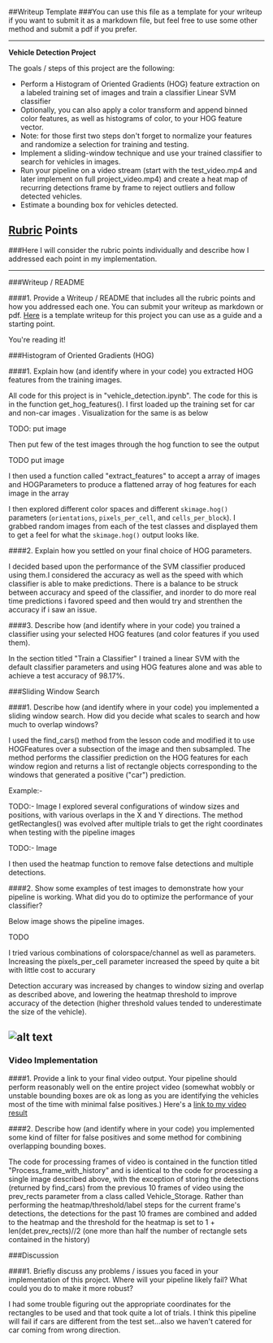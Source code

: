 ##Writeup Template
###You can use this file as a template for your writeup if you want to submit it as a markdown file, but feel free to use some other method and submit a pdf if you prefer.

---

**Vehicle Detection Project**

The goals / steps of this project are the following:

* Perform a Histogram of Oriented Gradients (HOG) feature extraction on a labeled training set of images and train a classifier Linear SVM classifier
* Optionally, you can also apply a color transform and append binned color features, as well as histograms of color, to your HOG feature vector. 
* Note: for those first two steps don't forget to normalize your features and randomize a selection for training and testing.
* Implement a sliding-window technique and use your trained classifier to search for vehicles in images.
* Run your pipeline on a video stream (start with the test_video.mp4 and later implement on full project_video.mp4) and create a heat map of recurring detections frame by frame to reject outliers and follow detected vehicles.
* Estimate a bounding box for vehicles detected.

[//]: # (Image References)
[image1]: ./examples/car_not_car.png
[image2]: ./examples/HOG_example.jpg
[image3]: ./examples/sliding_windows.jpg
[image4]: ./examples/sliding_window.jpg
[image5]: ./examples/bboxes_and_heat.png
[image6]: ./examples/labels_map.png
[image7]: ./examples/output_bboxes.png
[video1]: ./project_video.mp4

## [Rubric](https://review.udacity.com/#!/rubrics/513/view) Points
###Here I will consider the rubric points individually and describe how I addressed each point in my implementation.  

---
###Writeup / README

####1. Provide a Writeup / README that includes all the rubric points and how you addressed each one.  You can submit your writeup as markdown or pdf.  [Here](https://github.com/udacity/CarND-Vehicle-Detection/blob/master/writeup_template.md) is a template writeup for this project you can use as a guide and a starting point.  

You're reading it!

###Histogram of Oriented Gradients (HOG)

####1. Explain how (and identify where in your code) you extracted HOG features from the training images.

All code for this project is in "vehicle_detection.ipynb". The code for this is in the function get_hog_features(). I first loaded up the training set for car and non-car images . Visualization for the same is as below

TODO: put image

Then put few of the test images  through the hog function to see the output

TODO put image

I then used a function called "extract_features" to accept a array of images and HOGParameters to produce a flattened array of hog features for each image in the array


I then explored different color spaces and different `skimage.hog()` parameters (`orientations`, `pixels_per_cell`, and `cells_per_block`).  I grabbed random images from each of the test classes and displayed them to get a feel for what the `skimage.hog()` output looks like.


####2. Explain how you settled on your final choice of HOG parameters.

I decided  based upon the performance of the SVM classifier produced using them.I considered the accuracy as well as the speed with which classifier is able to make predictions. There is a balance to be struck between accuracy and speed of the classifier, and inorder to do more real time predictions i favored speed and then would try and strenthen the accuracy if i saw an issue.

####3. Describe how (and identify where in your code) you trained a classifier using your selected HOG features (and color features if you used them).

In the section titled "Train a Classifier" I trained a linear SVM with the default classifier parameters and using HOG features alone and was able to achieve a test accuracy of 98.17%. 

###Sliding Window Search

####1. Describe how (and identify where in your code) you implemented a sliding window search.  How did you decide what scales to search and how much to overlap windows?

I used the find_cars() method from the lesson code and modified it to use HOGFeatures over a subsection of the image and then subsampled.
The method performs the classifier prediction on the HOG features for each window region and returns a list of rectangle objects corresponding to the windows that generated a positive ("car") prediction.

Example:-

TODO:- Image 
I explored several configurations of window sizes and positions, with various overlaps in the X and Y directions. The method getRectangles() was evolved after multiple trials to get the right coordinates when testing with the pipeline images

TODO:- Image 

I then used the heatmap function to remove false detections and multiple detections.

####2. Show some examples of test images to demonstrate how your pipeline is working.  What did you do to optimize the performance of your classifier?

Below image shows the pipeline images.

TODO 

I tried various combinations of colorspace/channel as well as parameters. Increasing the pixels_per_cell parameter increased the speed by quite a bit with little cost to accurary

Detection accurary was increased by changes to window sizing and overlap as described above, and lowering the heatmap threshold to improve accuracy of the detection (higher threshold values tended to underestimate the size of the vehicle).

![alt text][image4]
---

### Video Implementation

####1. Provide a link to your final video output.  Your pipeline should perform reasonably well on the entire project video (somewhat wobbly or unstable bounding boxes are ok as long as you are identifying the vehicles most of the time with minimal false positives.)
Here's a [link to my video result](./project_video.mp4)


####2. Describe how (and identify where in your code) you implemented some kind of filter for false positives and some method for combining overlapping bounding boxes.

The code for processing frames of video is contained in the function titled "Process_frame_with_history" and is identical to the code for processing a single image described above, with the exception of storing the detections (returned by find_cars) from the previous 10 frames of video using the prev_rects parameter from a class called Vehicle_Storage. Rather than performing the heatmap/threshold/label steps for the current frame's detections, the detections for the past 10 frames are combined and added to the heatmap and the threshold for the heatmap is set to 1 + len(det.prev_rects)//2 (one more than half the number of rectangle sets contained in the history)


###Discussion

####1. Briefly discuss any problems / issues you faced in your implementation of this project.  Where will your pipeline likely fail?  What could you do to make it more robust?

I had some trouble figuring out the appropriate coordinates for the rectangles to be used and that took quite a lot of trials. I think this pipeline will fail if cars are different from the test set...also we haven't catered for car coming from wrong direction.
